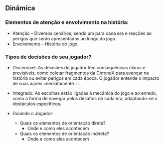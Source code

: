## Dinâmica

### Elementos de atenção e envolvimento na história:
- Atenção – Diversos cenários, sendo um para cada era e reações ao perigos que serão apresentados ao longo do jogo.
- Envolvimento – História do jogo.

### Tipos de decisões do seu jogador?
- Discernível: As decisões do jogador têm consequências claras e previsíveis, como coletar fragmentos da ChronoX para avançar na história ou
evitar perigos em cada época. O jogador entende o impacto de suas ações
imediatamente.
ii.
- Integrado: As escolhas estão ligadas à mecânica do jogo e ao enredo,
como a forma de navegar pelos desafios de cada era, adaptando-se a
obstáculos específicos.

- Guiando o Jogador:
    - Quais os elementos de orientação direta?
        - Onde e como eles acontecem
    - Quais os elementos de orientação indireta?
        - Onde e como eles acontecem

